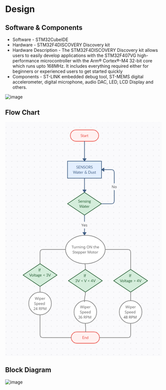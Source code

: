# Design

## Software & Components
* Software - STM32CubeIDE
* Hardware - STM32F4DISCOVERY Discovery kit
* Hardware Description - The STM32F4DISCOVERY Discovery kit allows users to easily develop applications with the STM32F407VG high-performance microcontroller with the Arm® Cortex®-M4 32-bit core which runs upto 168MHz. It includes everything required either for beginners or experienced users to get started quickly
* Components - ST-LINK embedded debug tool, ST-MEMS digital accelerometer, digital microphone, audio DAC, LED, LCD Display and others.

![image](https://www.st.com/bin/ecommerce/api/image.PF252419.en.feature-description-include-personalized-no-cpn-medium.jpg)

## Flow Chart

![image](https://github.com/tejas-rv/M3_WiperControlSystem/blob/main/2_Design/FlowChart.png)

## Block Diagram

![image]()
